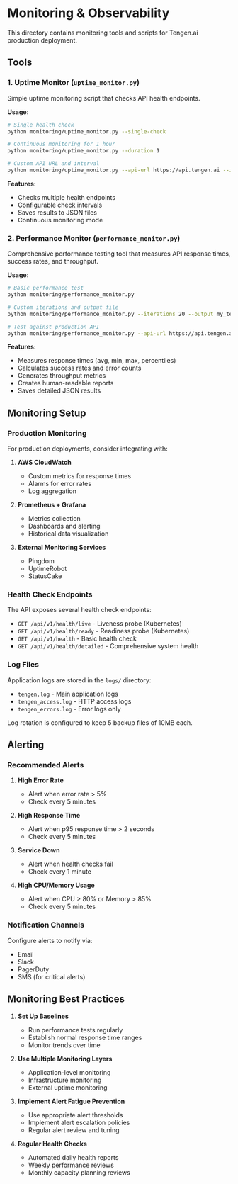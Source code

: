 # Monitoring & Observability

This directory contains monitoring tools and scripts for Tengen.ai production deployment.

## Tools

### 1. Uptime Monitor (`uptime_monitor.py`)

Simple uptime monitoring script that checks API health endpoints.

**Usage:**
```bash
# Single health check
python monitoring/uptime_monitor.py --single-check

# Continuous monitoring for 1 hour
python monitoring/uptime_monitor.py --duration 1

# Custom API URL and interval
python monitoring/uptime_monitor.py --api-url https://api.tengen.ai --interval 30
```

**Features:**
- Checks multiple health endpoints
- Configurable check intervals
- Saves results to JSON files
- Continuous monitoring mode

### 2. Performance Monitor (`performance_monitor.py`)

Comprehensive performance testing tool that measures API response times, success rates, and throughput.

**Usage:**
```bash
# Basic performance test
python monitoring/performance_monitor.py

# Custom iterations and output file
python monitoring/performance_monitor.py --iterations 20 --output my_test.json

# Test against production API
python monitoring/performance_monitor.py --api-url https://api.tengen.ai
```

**Features:**
- Measures response times (avg, min, max, percentiles)
- Calculates success rates and error counts
- Generates throughput metrics
- Creates human-readable reports
- Saves detailed JSON results

## Monitoring Setup

### Production Monitoring

For production deployments, consider integrating with:

1. **AWS CloudWatch**
   - Custom metrics for response times
   - Alarms for error rates
   - Log aggregation

2. **Prometheus + Grafana**
   - Metrics collection
   - Dashboards and alerting
   - Historical data visualization

3. **External Monitoring Services**
   - Pingdom
   - UptimeRobot
   - StatusCake

### Health Check Endpoints

The API exposes several health check endpoints:

- `GET /api/v1/health/live` - Liveness probe (Kubernetes)
- `GET /api/v1/health/ready` - Readiness probe (Kubernetes)
- `GET /api/v1/health` - Basic health check
- `GET /api/v1/health/detailed` - Comprehensive system health

### Log Files

Application logs are stored in the `logs/` directory:

- `tengen.log` - Main application logs
- `tengen_access.log` - HTTP access logs
- `tengen_errors.log` - Error logs only

Log rotation is configured to keep 5 backup files of 10MB each.

## Alerting

### Recommended Alerts

1. **High Error Rate**
   - Alert when error rate > 5%
   - Check every 5 minutes

2. **High Response Time**
   - Alert when p95 response time > 2 seconds
   - Check every 5 minutes

3. **Service Down**
   - Alert when health checks fail
   - Check every 1 minute

4. **High CPU/Memory Usage**
   - Alert when CPU > 80% or Memory > 85%
   - Check every 5 minutes

### Notification Channels

Configure alerts to notify via:
- Email
- Slack
- PagerDuty
- SMS (for critical alerts)

## Monitoring Best Practices

1. **Set Up Baselines**
   - Run performance tests regularly
   - Establish normal response time ranges
   - Monitor trends over time

2. **Use Multiple Monitoring Layers**
   - Application-level monitoring
   - Infrastructure monitoring
   - External uptime monitoring

3. **Implement Alert Fatigue Prevention**
   - Use appropriate alert thresholds
   - Implement alert escalation policies
   - Regular alert review and tuning

4. **Regular Health Checks**
   - Automated daily health reports
   - Weekly performance reviews
   - Monthly capacity planning reviews
